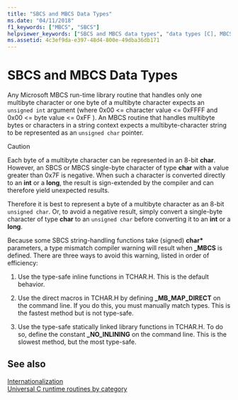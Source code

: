 ```yaml
---
title: "SBCS and MBCS Data Types"
ms.date: "04/11/2018"
f1_keywords: ["MBCS", "SBCS"]
helpviewer_keywords: ["SBCS and MBCS data types", "data types [C], MBCS and SBCS"]
ms.assetid: 4c3ef9da-e397-48d4-800e-49dba36db171
---
```

# SBCS and MBCS Data Types

Any Microsoft MBCS run-time library routine that handles only one multibyte character or one byte of a multibyte character expects an `unsigned int` argument (where 0x00 <= character value <= 0xFFFF and 0x00 <= byte value <= 0xFF ). An MBCS routine that handles multibyte bytes or characters in a string context expects a multibyte-character string to be represented as an `unsigned char` pointer.

> [!CAUTION]
> Each byte of a multibyte character can be represented in an 8-bit **char**. However, an SBCS or MBCS single-byte character of type **char** with a value greater than 0x7F is negative. When such a character is converted directly to an **int** or a **long**, the result is sign-extended by the compiler and can therefore yield unexpected results.

Therefore it is best to represent a byte of a multibyte character as an 8-bit `unsigned char`. Or, to avoid a negative result, simply convert a single-byte character of type **char** to an `unsigned char` before converting it to an **int** or a **long**.

Because some SBCS string-handling functions take (signed) **char**<strong>\*</strong> parameters, a type mismatch compiler warning will result when **_MBCS** is defined. There are three ways to avoid this warning, listed in order of efficiency:

1. Use the type-safe inline functions in TCHAR.H. This is the default behavior.

1. Use the direct macros in TCHAR.H by defining **_MB_MAP_DIRECT** on the command line. If you do this, you must manually match types. This is the fastest method but is not type-safe.

1. Use the type-safe statically linked library functions in TCHAR.H. To do so, define the constant **_NO_INLINING** on the command line. This is the slowest method, but the most type-safe.

## See also

[Internationalization](../c-runtime-library/internationalization.md)<br/>
[Universal C runtime routines by category](../c-runtime-library/run-time-routines-by-category.md)<br/>
